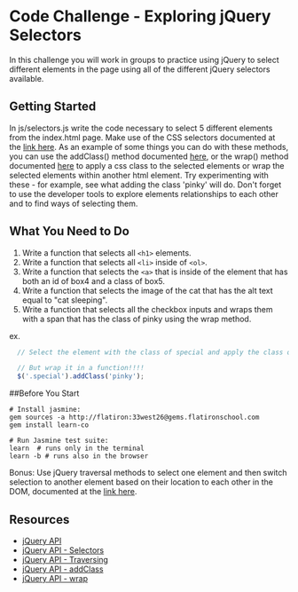 # Code Challenge - Exploring jQuery Selectors

In this challenge you will work in groups to practice using jQuery to select different elements in the page using all of the different jQuery selectors available. 

## Getting Started
In js/selectors.js write the code necessary to select 5 different elements from the index.html page. Make use of the CSS selectors documented at the [link here](http://api.jquery.com/category/selectors/). As an example of some things you can do with these methods, you can use the addClass() method documented [here](http://api.jquery.com/addClass/), or the wrap() method documented [here](http://api.jquery.com/wrap/) to apply a css class to the selected elements or wrap the selected elements within another html element. Try experimenting with these - for example, see what adding the class 'pinky' will do. Don't forget to use the developer tools to explore elements relationships to each other and to find ways of selecting them.

## What You Need to Do

1. Write a function that selects all `<h1>` elements.
2. Write a function that selects all `<li>` inside of `<ol>`.
3. Write a function that selects the `<a>` that is inside of the element that has both an id of box4 and a class of box5.
4. Write a function that selects the image of the cat that has the alt text equal to "cat sleeping".
5. Write a function that selects all the checkbox inputs and wraps them with a span that has the class of pinky using the wrap method.

ex.
```javascript
  // Select the element with the class of special and apply the class of pinky using addClass method.

  // But wrap it in a function!!!!
  $('.special').addClass('pinky');
```

##Before You Start
```shell
# Install jasmine:
gem sources -a http://flatiron:33west26@gems.flatironschool.com
gem install learn-co

# Run Jasmine test suite:
learn  # runs only in the terminal
learn -b # runs also in the browser
```

Bonus: Use jQuery traversal methods to select one element and then switch selection to another element based on their location to each other in the DOM, documented at the [link here](http://api.jquery.com/category/traversing/).

## Resources

 * [jQuery API](http://api.jquery.com)
 * [jQuery API - Selectors](http://api.jquery.com/category/selectors/)
 * [jQuery API - Traversing](http://api.jquery.com/category/traversing/)
 * [jQuery API - addClass](http://api.jquery.com/addClass/)
 * [jQuery API - wrap](http://api.jquery.com/wrap/)
